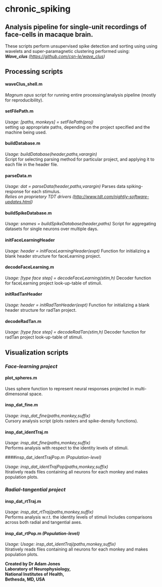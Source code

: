 # chronic_spiking
## Analysis pipeline for single-unit recordings of face-cells in macaque brain.  

These scripts perform unsupervised spike detection and sorting using using wavelets and super-paramagnetic clustering performed using:  
**_Wave_clus_** *(https://github.com/csn-le/wave_clus)*

## Processing scripts

#### waveClus_shell.m
_Magnum opus_ script for running entire processing/analysis pipeline (mostly for reproducibility).

#### setFilePath.m
_Usage: [paths, monkeys] = setFilePath(proj)_  
setting up appropriate paths, depending on the project specified and the machine being used.

#### buildDatabase.m
_Usage: buildDatabase(header,paths,varargin)_  
Script for selecting parsing method for particular project, and applying it to each file in the header file.

#### parseData.m
_Usage: dat = parseData(header,paths,varargin)_
Parses data spiking-response for each stimulus.  
_*Relies on proprietary TDT drivers (http://www.tdt.com/nightly-software-updates.html)*_

#### buildSpikeDatabase.m
_Usage: snames = buildSpikeDatabase(header,paths)_
Script for aggregating datasets for single neurons over multiple days.

#### initFaceLearningHeader
_Usage: header = initFaceLearningHeader(expt)_
Function for initializing a blank header structure for faceLearning project.

#### decodeFaceLearning.m
_Usage: [type face step] = decodeFaceLearning(stim,h)_
Decoder function for faceLearning project look-up-table of stimuli.

#### initRadTanHeader
_Usage: header = initRadTanHeader(expt)_
Function for initializing a blank header structure for radTan project.

#### decodeRadTan.m
_Usage: [type face step] = decodeRadTan(stim,h)_
Decoder function for radTan project look-up-table of stimuli.

## Visualization scripts

### _Face-learning project_

#### plot_spheres.m
Uses sphere function to represent neural responses projected in multi-dimensonal space.

#### insp_dat_fine.m
_Usage: insp_dat_fine(paths,monkey,suffix)_  
Cursory analysis script (plots rasters and spike-density functions).

#### insp_dat_identTraj.m
_Usage: insp_dat_fine(paths,monkey,suffix)_  
Performs analysis with respect to the identity levels of stimuli.

####insp_dat_identTrajPop.m   _(Population-level)_

_Usage: insp_dat_identTrajPop(paths,monkey,suffix)_  
Itiratively reads files containing all neurons for each monkey and makes population plots.

### _Radial-tangential project_

#### insp_dat_rtTraj.m
_Usage: insp_dat_rtTraj(paths,monkey,suffix)_  
Performs analysis w.r.t. the identity levels of stimuli
Includes comparisons across both radial and tangential axes.

#### insp_dat_rtPop.m   _(Population-level)_
_Usage: Usage: insp_dat_identTraj(paths,monkey,suffix)_  
Itiratively reads files containing all neurons for each monkey and makes population plots.  

**Created by Dr Adam Jones  
Laboratory of Neurophysiology,  
National Institutes of Health,  
Bethesda, MD, USA** 


